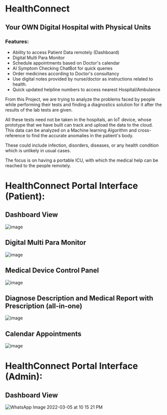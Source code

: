 # HealthConnect

## Your OWN Digital Hospital with Physical Units


### Features:

- Ability to access Patient Data remotely (Dashboard)
- Digital Multi Para Monitor
- Schedule appointments based on Doctor's calendar
- AI Symptom Checking ChatBot for quick queries
- Order medicines according to Doctor's consultancy
- Use digital notes provided by nurse/doctor as instructions related to health.
- Quick updated helpline numbers to access nearest Hospital/Ambulance


From this Project, we are trying to analyze the problems faced by people while performing their tests and finding a diagnostics solution for it after the results of the lab tests are given.  

All these tests need not be taken in the hospitals, an IoT device, whose prototype that we have built can track and upload the data to the cloud. This data can be analyzed on a  Machine learning Algorithm and cross-reference to find the accurate anomalies in the patient's body. 

These could include infection, disorders, diseases, or any health condition which is unlikely in usual cases.

The focus is on having a portable ICU, with which the medical help can be reached to the people remotely.

# HealthConnect Portal Interface (Patient):

## Dashboard View

![image](https://user-images.githubusercontent.com/52236719/191496745-2459fef0-dd51-4534-b51e-04ac74cb875f.png)


## Digital Multi Para Monitor

![image](https://user-images.githubusercontent.com/52236719/191496301-f8f1fa14-f1c5-490d-9862-a37be0ac6b5c.png)


## Medical Device Control Panel

![image](https://user-images.githubusercontent.com/52236719/194371557-7c359bc2-6b4d-42a3-a6ac-51c45aa0b8c5.png)

## Diagnose Description and Medical Report with Prescription (all-in-one)

![image](https://user-images.githubusercontent.com/52236719/194371835-ec1cefce-5dfd-42d2-831d-b9bfbd9926cf.png)

## Calendar Appointments

![image](https://user-images.githubusercontent.com/52236719/194376508-f2d730ae-7b18-4c54-93a3-8d432c72f97f.png)


# HealthConnect Portal Interface (Admin):

## Dashboard View

![WhatsApp Image 2022-03-05 at 10 15 21 PM](https://user-images.githubusercontent.com/72246796/158068457-18fbe041-2c3e-42a6-afa8-697ec7262d09.jpeg)
